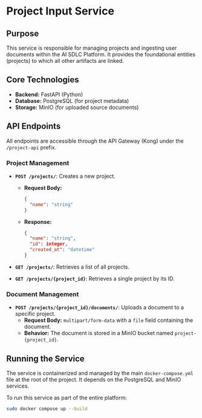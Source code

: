 # Project Input Service

## Purpose

This service is responsible for managing projects and ingesting user documents within the AI SDLC Platform. It provides the foundational entities (projects) to which all other artifacts are linked.

## Core Technologies

- **Backend:** FastAPI (Python)
- **Database:** PostgreSQL (for project metadata)
- **Storage:** MinIO (for uploaded source documents)

## API Endpoints

All endpoints are accessible through the API Gateway (Kong) under the `/project-api` prefix.

### Project Management

- **`POST /projects/`**: Creates a new project.
  - **Request Body:**
    ```json
    {
      "name": "string"
    }
    ```
  - **Response:**
    ```json
    {
      "name": "string",
      "id": integer,
      "created_at": "datetime"
    }
    ```

- **`GET /projects/`**: Retrieves a list of all projects.

- **`GET /projects/{project_id}`**: Retrieves a single project by its ID.

### Document Management

- **`POST /projects/{project_id}/documents/`**: Uploads a document to a specific project.
  - **Request Body:** `multipart/form-data` with a `file` field containing the document.
  - **Behavior:** The document is stored in a MinIO bucket named `project-{project_id}`.

## Running the Service

The service is containerized and managed by the main `docker-compose.yml` file at the root of the project. It depends on the PostgreSQL and MinIO services.

To run this service as part of the entire platform:
```bash
sudo docker compose up --build
```

